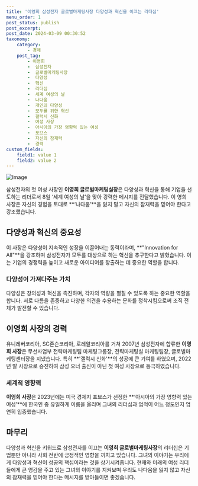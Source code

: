 ```yaml
---
title: '이영희 삼성전자 글로벌마케팅사장 다양성과 혁신을 이끄는 리더십'
menu_order: 1
post_status: publish
post_excerpt: 
post_date: 2024-03-09 00:30:52
taxonomy:
    category:
        - 경제
    post_tag:
        - 이영희
        -  삼성전자
        -  글로벌마케팅사장
        -  다양성
        -  혁신
        -  리더십
        -  세계 여성의 날
        -  나다움
        -  개인의 다양성
        -  모두를 위한 혁신
        -  갤럭시 신화
        -  여성 사장
        -  아시아의 가장 영향력 있는 여성
        -  포브스
        -  자신의 잠재력
        -  경력
custom_fields:
    field1: value 1
    field2: value 2
---
```


![Image](https://imgnews.pstatic.net/image/009/2024/03/08/0005269296_001_20240308134914226.jpg?type=w647)

삼성전자의 첫 여성 사장인 **이영희 글로벌마케팅실장**은 다양성과 혁신을 통해 기업을 선도하는 리더로서 8일 ‘세계 여성의 날’을 맞아 강력한 메시지를 전달했습니다. 이 영희 사장은 자신의 경험을 토대로 **‘나다움’**을 잃지 말고 자신의 잠재력을 믿어야 한다고 강조했습니다.
## 다양성과 혁신의 중요성
이 사장은 다양성이 지속적인 성장을 이끌어내는 동력이라며, **"Innovation for All"**을 강조하며 삼성전자가 모두를 대상으로 하는 혁신을 추구한다고 밝혔습니다. 이는 기업의 경쟁력을 높이고 새로운 아이디어를 창출하는 데 중요한 역할을 합니다.
### 다양성이 가져다주는 가치
다양성은 창의성과 혁신을 촉진하며, 각자의 역량을 펼칠 수 있도록 하는 중요한 역할을 합니다. 서로 다름을 존중하고 다양한 의견을 수용하는 문화를 정착시킴으로써 조직 전체가 발전할 수 있습니다.
## 이영희 사장의 경력
유니레버코리아, SC존슨코리아, 로레알코리아를 거쳐 2007년 삼성전자에 합류한 **이영희 사장**은 무선사업부 전략마케팅팀 마케팅그룹장, 전략마케팅실 마케팅팀장, 글로벌마케팅센터장을 지냈습니다. 특히 **'갤럭시 신화'**의 성공에 큰 기여를 하였으며, 2022년 말 사장으로 승진하여 삼성 오너 출신이 아닌 첫 여성 사장으로 등극하였습니다.
### 세계적 영향력
**이영희 사장**은 2023년에는 미국 경제지 포브스가 선정한 **‘아시아의 가장 영향력 있는 여성’**에 한국인 중 유일하게 이름을 올리며 그녀의 리더십과 업적이 어느 정도인지 엄연히 입증했습니다.
## 마무리
다양성과 혁신을 키워드로 삼성전자를 이끄는 **이영희 글로벌마케팅사장**의 리더십은 기업뿐만 아니라 사회 전반에 긍정적인 영향을 끼치고 있습니다. 그녀의 이야기는 우리에게 다양성과 혁신이 성공의 핵심이라는 것을 상기시켜줍니다. 현재와 미래의 여성 리더들에게 큰 영감을 주고 있는 그녀의 이야기를 지켜보며 우리도 나다움을 잃지 않고 자신의 잠재력을 믿어야 한다는 메시지를 받아들이면 좋겠습니다.
